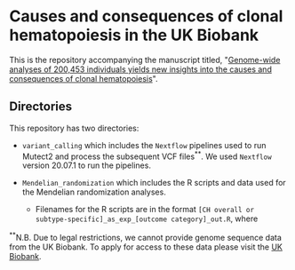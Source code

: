 # Causes and consequences of clonal hematopoiesis in the UK Biobank

This is the repository accompanying the manuscript titled, "[Genome-wide analyses of 200,453 individuals yields new insights into the causes and consequences of clonal hematopoiesis](https://www.medrxiv.org/content/10.1101/2022.01.06.22268846v1)".

## Directories

This repository has two directories:

- `variant_calling` which includes the `Nextflow` pipelines used to run Mutect2 and process the subsequent VCF files<sup>**</sup>. We used `Nextflow` version 20.07.1 to run the pipelines.
  
- `Mendelian_randomization` which includes the R scripts and data used for the Mendelian randomization analyses.
  - Filenames for the R scripts are in the format ``[CH overall or subtype-specific]_as_exp_[outcome category]_out.R``, where

<sup>**</sup>N.B. Due to legal restrictions, we cannot provide genome sequence data from the UK Biobank. To apply for access to these data please visit the [UK Biobank](https://www.ukbiobank.ac.uk/).
